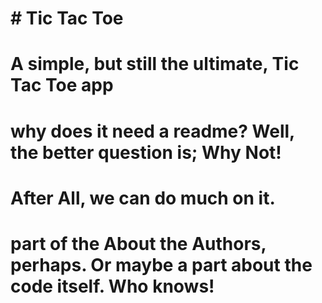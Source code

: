 # \# Tic Tac Toe

# 

# A simple, but still the ultimate, Tic Tac Toe app

# 

# why does it need a readme? Well, the better question is; Why Not!

# After All, we can do much on it.

# part of the About the Authors, perhaps. Or maybe a part about the code itself. Who knows!



